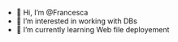 - 👋 Hi, I’m @Francesca
- 👀 I’m interested in working with DBs
- 🌱 I’m currently learning Web file deployement


<!---
firewings29/firewings29 is a ✨ special ✨ repository because its `README.md` (this file) appears on your GitHub profile.
You can click the Preview link to take a look at your changes.
--->

